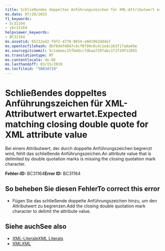 ```yaml
---
title: Schließendes doppeltes Anführungszeichen für XML-Attributwert erwartet.
ms.date: 07/20/2015
f1_keywords:
- bc31164
- vbc31164
helpviewer_keywords:
- BC31164
ms.assetid: 65212e42-f9f2-4779-9654-a9d1962ddde7
ms.openlocfilehash: 8bf8d4fd847c4cf0f99c0c4c1edc1b3f17a8a49e
ms.sourcegitcommit: 5c1abeec15fbddcc7dbaa729fabc1f1f29f12045
ms.translationtype: MT
ms.contentlocale: de-DE
ms.lasthandoff: 03/15/2019
ms.locfileid: "58034719"
---
```

# <a name="expected-matching-closing-double-quote-for-xml-attribute-value"></a><span data-ttu-id="57692-102">Schließendes doppeltes Anführungszeichen für XML-Attributwert erwartet.</span><span class="sxs-lookup"><span data-stu-id="57692-102">Expected matching closing double quote for XML attribute value</span></span>
<span data-ttu-id="57692-103">Bei einem Attributwert, der durch doppelte Anführungszeichen begrenzt wird, fehlt das schließende Anführungszeichen.</span><span class="sxs-lookup"><span data-stu-id="57692-103">An attribute value that is delimited by double quotation marks is missing the closing quotation mark character.</span></span>  
  
 <span data-ttu-id="57692-104">**Fehler-ID:** BC31164</span><span class="sxs-lookup"><span data-stu-id="57692-104">**Error ID:** BC31164</span></span>  
  
## <a name="to-correct-this-error"></a><span data-ttu-id="57692-105">So beheben Sie diesen Fehler</span><span class="sxs-lookup"><span data-stu-id="57692-105">To correct this error</span></span>  
  
-   <span data-ttu-id="57692-106">Fügen Sie das schließende doppelte Anführungszeichen hinzu, um den Attributwert zu begrenzen.</span><span class="sxs-lookup"><span data-stu-id="57692-106">Add the closing double quotation mark character to delimit the attribute value.</span></span>  
  
## <a name="see-also"></a><span data-ttu-id="57692-107">Siehe auch</span><span class="sxs-lookup"><span data-stu-id="57692-107">See also</span></span>

- [<span data-ttu-id="57692-108">XML-Literale</span><span class="sxs-lookup"><span data-stu-id="57692-108">XML Literals</span></span>](../../visual-basic/language-reference/xml-literals/index.md)
- [<span data-ttu-id="57692-109">XML</span><span class="sxs-lookup"><span data-stu-id="57692-109">XML</span></span>](../../visual-basic/programming-guide/language-features/xml/index.md)
